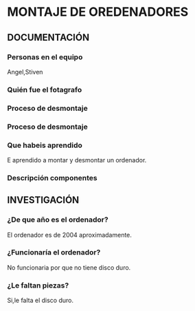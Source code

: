 # MONTAJE DE OREDENADORES

## DOCUMENTACIÓN

### Personas en el equipo
Angel,Stiven

### Quién fue el fotagrafo

### Proceso de desmontaje

### Proceso de desmontaje

### Que habeis aprendido
E aprendido a montar y desmontar un ordenador.

### Descripción componentes

## INVESTIGACIÓN

### ¿De que año es el ordenador?
El ordenador es de 2004 aproximadamente.
### ¿Funcionaría el ordenador?
No funcionaria por que no tiene disco duro.
### ¿Le faltan piezas?
Si,le falta el disco duro.

